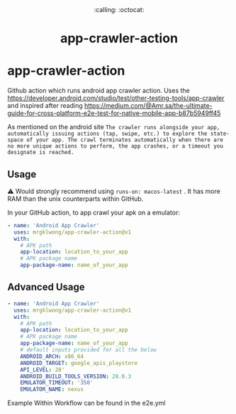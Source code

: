 <div align="center">
   :calling: :octocat:
</div>
<h1 align="center">
  app-crawler-action
</h1>

# app-crawler-action

Github action which runs android app crawler action.
Uses the https://developer.android.com/studio/test/other-testing-tools/app-crawler 
and inspired after reading https://medium.com/@Amr.sa/the-ultimate-guide-for-cross-platform-e2e-test-for-native-mobile-app-b87b5949ff45

As mentioned on the android site
`The crawler runs alongside your app, automatically issuing actions (tap, swipe, etc.) to explore the state-space of your app. The crawl terminates automatically when there are no more unique actions to perform, the app crashes, or a timeout you designate is reached.`



## Usage
:warning: Would strongly recommend using `runs-on: macos-latest` . It has more RAM than the unix counterparts within GitHub.

In your GitHub action, to app crawl your apk on a emulator:

```yml
- name: 'Android App Crawler'
  uses: mrgklwong/app-crawler-action@v1
  with:
    # APK path
    app-location: location_to_your_app
    # APK package name
    app-package-name: name_of_your_app
```

## Advanced Usage

```yml
- name: 'Android App Crawler'
  uses: mrgklwong/app-crawler-action@v1
  with:
    # APK path
    app-location: location_to_your_app
    # APK package name
    app-package-name: name_of_your_app
    # default inputs provided for all the below 
    ANDROID_ARCH: x86_64
    ANDROID_TARGET: google_apis_playstore
    API_LEVEL: 28'
    ANDROID_BUILD_TOOLS_VERSION: 28.0.3
    EMULATOR_TIMEOUT: '350'
    EMULATOR_NAME: nexus
```

Example Within Workflow can be found in the e2e.yml